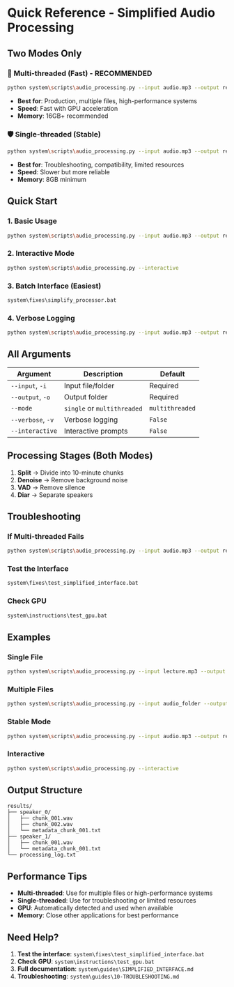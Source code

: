 # Quick Reference - Simplified Audio Processing

## Two Modes Only

### 🚀 Multi-threaded (Fast) - **RECOMMENDED**
```bash
python system\scripts\audio_processing.py --input audio.mp3 --output results
```
- **Best for**: Production, multiple files, high-performance systems
- **Speed**: Fast with GPU acceleration
- **Memory**: 16GB+ recommended

### 🛡️ Single-threaded (Stable)
```bash
python system\scripts\audio_processing.py --input audio.mp3 --output results --mode single
```
- **Best for**: Troubleshooting, compatibility, limited resources
- **Speed**: Slower but more reliable
- **Memory**: 8GB minimum

## Quick Start

### 1. Basic Usage
```bash
python system\scripts\audio_processing.py --input audio.mp3 --output results
```

### 2. Interactive Mode
```bash
python system\scripts\audio_processing.py --interactive
```

### 3. Batch Interface (Easiest)
```bash
system\fixes\simplify_processor.bat
```

### 4. Verbose Logging
```bash
python system\scripts\audio_processing.py --input audio.mp3 --output results --verbose
```

## All Arguments

| Argument | Description | Default |
|----------|-------------|---------|
| `--input`, `-i` | Input file/folder | Required |
| `--output`, `-o` | Output folder | Required |
| `--mode` | `single` or `multithreaded` | `multithreaded` |
| `--verbose`, `-v` | Verbose logging | `False` |
| `--interactive` | Interactive prompts | `False` |

## Processing Stages (Both Modes)

1. **Split** → Divide into 10-minute chunks
2. **Denoise** → Remove background noise
3. **VAD** → Remove silence
4. **Diar** → Separate speakers

## Troubleshooting

### If Multi-threaded Fails
```bash
python system\scripts\audio_processing.py --input audio.mp3 --output results --mode single
```

### Test the Interface
```bash
system\fixes\test_simplified_interface.bat
```

### Check GPU
```bash
system\instructions\test_gpu.bat
```

## Examples

### Single File
```bash
python system\scripts\audio_processing.py --input lecture.mp3 --output results
```

### Multiple Files
```bash
python system\scripts\audio_processing.py --input audio_folder --output results
```

### Stable Mode
```bash
python system\scripts\audio_processing.py --input audio.mp3 --output results --mode single
```

### Interactive
```bash
python system\scripts\audio_processing.py --interactive
```

## Output Structure

```
results/
├── speaker_0/
│   ├── chunk_001.wav
│   ├── chunk_002.wav
│   └── metadata_chunk_001.txt
├── speaker_1/
│   ├── chunk_001.wav
│   └── metadata_chunk_001.txt
└── processing_log.txt
```

## Performance Tips

- **Multi-threaded**: Use for multiple files or high-performance systems
- **Single-threaded**: Use for troubleshooting or limited resources
- **GPU**: Automatically detected and used when available
- **Memory**: Close other applications for best performance

## Need Help?

1. **Test the interface**: `system\fixes\test_simplified_interface.bat`
2. **Check GPU**: `system\instructions\test_gpu.bat`
3. **Full documentation**: `system\guides\SIMPLIFIED_INTERFACE.md`
4. **Troubleshooting**: `system\guides\10-TROUBLESHOOTING.md` 